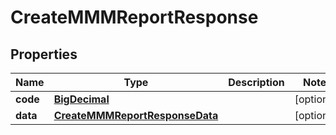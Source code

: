

# CreateMMMReportResponse

## Properties

Name | Type | Description | Notes
------------ | ------------- | ------------- | -------------
**code** | [**BigDecimal**](BigDecimal.md) |  |  [optional]
**data** | [**CreateMMMReportResponseData**](CreateMMMReportResponseData.md) |  |  [optional]




